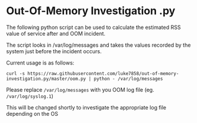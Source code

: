 # Out-Of-Memory Investigation .py


The following python script can be used to calculate the estimated RSS value of service after and OOM incident. 


The script looks in /var/log/messages and takes the values recorded by the system just before the incident occurs. 


Current usage is as follows:

```
curl -s https://raw.githubusercontent.com/luke7858/out-of-memory-investigation.py/master/oom.py | python - /var/log/messages
```

Please replace `/var/log/messages` with you OOM log file (eg. `/var/log/syslog.1`)

This will be changed shortly to investigate the appropriate log file depending on the OS
